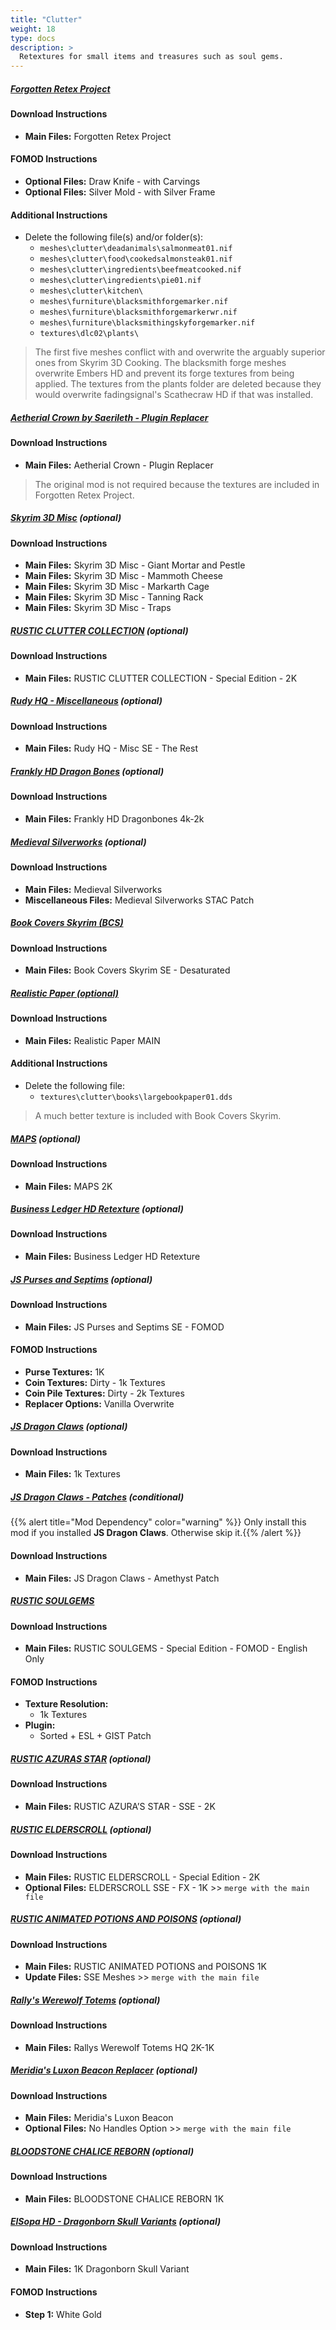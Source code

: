 ```yaml
---
title: "Clutter"
weight: 18
type: docs
description: >
  Retextures for small items and treasures such as soul gems.
---
```


##### [Forgotten Retex Project](https://www.nexusmods.com/skyrimspecialedition/mods/7849?tab=files)

#### Download Instructions

* **Main Files:** Forgotten Retex Project

#### FOMOD Instructions

* **Optional Files:** Draw Knife - with Carvings
* **Optional Files:** Silver Mold - with Silver Frame

#### Additional Instructions

* Delete the following file(s) and/or folder(s):
  * `meshes\clutter\deadanimals\salmonmeat01.nif`
  * `meshes\clutter\food\cookedsalmonsteak01.nif`
  * `meshes\clutter\ingredients\beefmeatcooked.nif`
  * `meshes\clutter\ingredients\pie01.nif`
  * `meshes\clutter\kitchen\`
  * `meshes\furniture\blacksmithforgemarker.nif`
  * `meshes\furniture\blacksmithforgemarkerwr.nif`
  * `meshes\furniture\blacksmithingskyforgemarker.nif`
  * `textures\dlc02\plants\`

> The first five meshes conflict with and overwrite the arguably superior ones from Skyrim 3D Cooking. The blacksmith forge meshes overwrite Embers HD and prevent its forge textures from being applied. The textures from the plants folder are deleted because they would overwrite fadingsignal's Scathecraw HD if that was installed.

##### [Aetherial Crown by Saerileth - Plugin Replacer](https://www.nexusmods.com/skyrimspecialedition/mods/23631?tab=files)

#### Download Instructions

* **Main Files:** Aetherial Crown - Plugin Replacer

> The original mod is not required because the textures are included in Forgotten Retex Project.

##### [Skyrim 3D Misc](https://www.nexusmods.com/skyrimspecialedition/mods/20829?tab=files) (optional)

#### Download Instructions

* **Main Files:** Skyrim 3D Misc - Giant Mortar and Pestle
* **Main Files:** Skyrim 3D Misc - Mammoth Cheese
* **Main Files:** Skyrim 3D Misc - Markarth Cage
* **Main Files:** Skyrim 3D Misc - Tanning Rack
* **Main Files:** Skyrim 3D Misc - Traps

##### [RUSTIC CLUTTER COLLECTION](https://www.nexusmods.com/skyrimspecialedition/mods/5795?tab=files) (optional)

#### Download Instructions

* **Main Files:** RUSTIC CLUTTER COLLECTION - Special Edition - 2K

##### [Rudy HQ - Miscellaneous](https://www.nexusmods.com/skyrimspecialedition/mods/19867?tab=files) (optional)

#### Download Instructions

* **Main Files:** Rudy HQ - Misc SE - The Rest

##### [Frankly HD Dragon Bones](https://www.nexusmods.com/skyrimspecialedition/mods/25099?tab=files) (optional)

#### Download Instructions

* **Main Files:** Frankly HD Dragonbones 4k-2k

##### [Medieval Silverworks](https://www.nexusmods.com/skyrimspecialedition/mods/23938?tab=files) (optional)

#### Download Instructions

* **Main Files:** Medieval Silverworks
* **Miscellaneous Files:** Medieval Silverworks STAC Patch

##### [Book Covers Skyrim (BCS)](https://www.nexusmods.com/skyrimspecialedition/mods/901?tab=files)

#### Download Instructions

* **Main Files:** Book Covers Skyrim SE - Desaturated

##### [Realistic Paper (optional)](https://www.nexusmods.com/skyrim/mods/937?tab=files)

#### Download Instructions

* **Main Files:** Realistic Paper MAIN

#### Additional Instructions

* Delete the following file:
  * `textures\clutter\books\largebookpaper01.dds`

> A much better texture is included with Book Covers Skyrim.

##### [MAPS](https://www.nexusmods.com/skyrim/mods/66819?tab=files) (optional)

#### Download Instructions

* **Main Files:** MAPS 2K

##### [Business Ledger HD Retexture](https://www.nexusmods.com/skyrim/mods/38389?tab=files) (optional)

#### Download Instructions

* **Main Files:** Business Ledger HD Retexture

##### [JS Purses and Septims](https://www.nexusmods.com/skyrimspecialedition/mods/37306/?tab=files) (optional)

#### Download Instructions

- **Main Files:** JS Purses and Septims SE - FOMOD

#### FOMOD Instructions

- **Purse Textures:** 1K
- **Coin Textures:** Dirty - 1k Textures
- **Coin Pile Textures:** Dirty - 2k Textures
- **Replacer Options:** Vanilla Overwrite

##### [JS Dragon Claws](https://www.nexusmods.com/skyrimspecialedition/mods/1394?tab=files) (optional)

#### Download Instructions

* **Main Files:** 1k Textures

##### [JS Dragon Claws - Patches](https://www.nexusmods.com/skyrimspecialedition/mods/23833?tab=files) (conditional)

{{% alert title="Mod Dependency" color="warning" %}}
Only install this mod if you installed **JS Dragon Claws**. Otherwise skip it.{{% /alert %}}

#### Download Instructions

* **Main Files:** JS Dragon Claws - Amethyst Patch

##### [RUSTIC SOULGEMS](https://www.nexusmods.com/skyrimspecialedition/mods/5785?tab=files)

#### Download Instructions

* **Main Files:** RUSTIC SOULGEMS - Special Edition - FOMOD - English Only

#### FOMOD Instructions

* **Texture Resolution:**
  * 1k Textures
* **Plugin:**
  * Sorted + ESL + GIST Patch

##### [RUSTIC AZURAS STAR](https://www.nexusmods.com/skyrimspecialedition/mods/18345?tab=files) (optional)

#### Download Instructions

* **Main Files:** RUSTIC AZURA’S STAR - SSE - 2K

##### [RUSTIC ELDERSCROLL](https://www.nexusmods.com/skyrimspecialedition/mods/17757?tab=files) (optional)

#### Download Instructions

* **Main Files:** RUSTIC ELDERSCROLL - Special Edition - 2K
* **Optional Files:** ELDERSCROLL SSE - FX - 1K >> `merge with the main file`

##### [RUSTIC ANIMATED POTIONS AND POISONS](https://www.nexusmods.com/skyrimspecialedition/mods/2276?tab=files) (optional)

#### Download Instructions

* **Main Files:** RUSTIC ANIMATED POTIONS and POISONS 1K
* **Update Files:** SSE Meshes >> `merge with the main file`

##### [Rally's Werewolf Totems](https://www.nexusmods.com/skyrimspecialedition/mods/28882?tab=files) (optional)

#### Download Instructions

* **Main Files:** Rallys Werewolf Totems HQ 2K-1K

##### [Meridia's Luxon Beacon Replacer](https://www.nexusmods.com/skyrimspecialedition/mods/34782/?tab=files) (optional)

#### Download Instructions

* **Main Files:** Meridia's Luxon Beacon
* **Optional Files:** No Handles Option >> `merge with the main file`

##### [BLOODSTONE CHALICE REBORN](https://www.nexusmods.com/skyrim/mods/63551?tab=files) (optional)

#### Download Instructions

* **Main Files:** BLOODSTONE CHALICE REBORN 1K

##### [ElSopa HD - Dragonborn Skull Variants](https://www.nexusmods.com/skyrimspecialedition/mods/21917?tab=files) (optional)

#### Download Instructions

* **Main Files:** 1K Dragonborn Skull Variant

#### FOMOD Instructions

* **Step 1:** White Gold